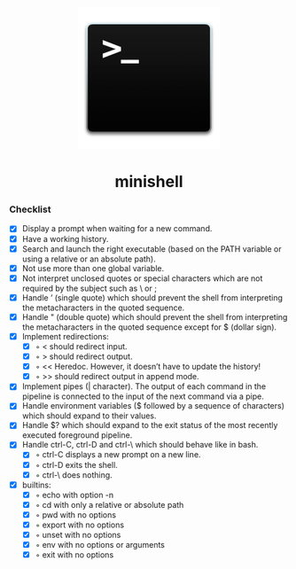 <p align="center">
  <img width="256" height="256" src="logo.png">
</p>

<h1 align="center">minishell</h1>
<h3 align="left">Checklist</h3>

- [x] Display a prompt when waiting for a new command.
- [x] Have a working history.
- [x] Search and launch the right executable (based on the PATH variable or using a relative or an absolute path).
- [x] Not use more than one global variable.
- [x] Not interpret unclosed quotes or special characters which are not required by the subject such as \ or ;
- [x] Handle ’ (single quote) which should prevent the shell from interpreting the metacharacters in the quoted sequence.
- [x] Handle " (double quote) which should prevent the shell from interpreting the metacharacters in the quoted sequence except for $ (dollar sign).
- [x] Implement redirections:
  - [x] ◦ < should redirect input.
  - [x] ◦ > should redirect output.
  - [x] ◦ << Heredoc. However, it doesn’t have to update the history!
  - [x] ◦ >> should redirect output in append mode.
- [x] Implement pipes (| character). The output of each command in the pipeline is connected to the input of the next command via a pipe.
- [x] Handle environment variables ($ followed by a sequence of characters) which should expand to their values.
- [x] Handle $? which should expand to the exit status of the most recently executed foreground pipeline.
- [x] Handle ctrl-C, ctrl-D and ctrl-\ which should behave like in bash.
  - [x] ◦ ctrl-C displays a new prompt on a new line.
  - [x] ◦ ctrl-D exits the shell.
  - [x] ◦ ctrl-\ does nothing.
- [x] builtins:
  - [x] ◦ echo with option -n
  - [x] ◦ cd with only a relative or absolute path
  - [x] ◦ pwd with no options
  - [x] ◦ export with no options
  - [x] ◦ unset with no options
  - [x] ◦ env with no options or arguments
  - [x] ◦ exit with no options
